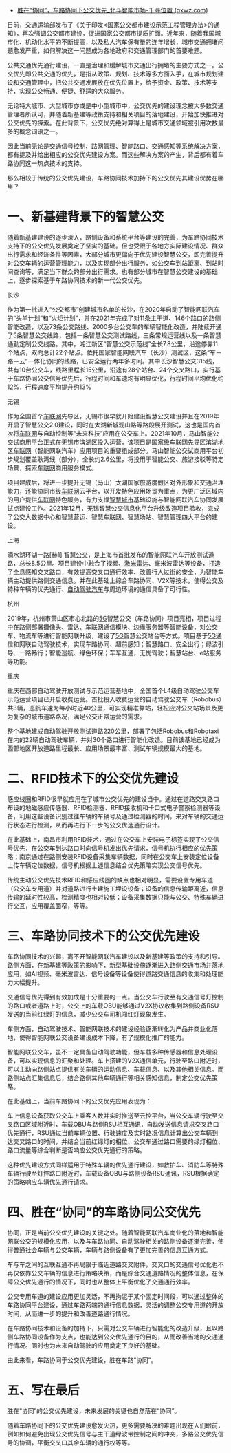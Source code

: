 - [胜在“协同”，车路协同下公交优先_北斗智能市场-千寻位置 (qxwz.com)](https://www.qxwz.com/zixun/129036755)

日前，交通运输部发布了《关于印发<国家公交都市建设示范工程管理办法>的通知》，再次强调公交都市建设，促进国家公交都市提质扩面。近年来，随着我国城市化、机动化水平的不断提高，以及私人汽车保有量的连年增长，城市交通拥堵问题愈发严重，如何解决这一问题成为各地政府和交通管理部门的首要难题。

公共交通优先通行建设，一直是治理和缓解城市交通出行拥堵的主要方式之一。公交优先即公共交通的优先，是指从政策、规划、技术等多方面入手，在城市规划建设和交通管理中，把公共交通发展放在优先位置上，给予资金、政策、技术等支持，实现公交畅通、便捷、舒适的大众服务。

无论特大城市、大型城市亦或是中小型城市中，公交优先的建设理念被大多数交通管理者所认可，并随着新基建等政策支持和相关项目的落地建设，开始加快推进对公交优先的探索。在此背景下，公交优先绝对算得上是城市交通领域被引用次数最多的概念词语之一。

因此当前无论是交通信号控制、路网管理、智能路口、交通感知等系统解决方案，都有提及并给出相应的公交优先建设方案。而这些解决方案的产生，背后都有着车路协同这一热点技术的支持。

那么相较于传统的公交优先建设，车路协同技术加持下的公交优先其建设优势在哪里？

# **一、新基建背景下的智慧公交**

随着新基建建设的逐步深入，路侧设备和系统平台等建设的完善，为车路协同技术支持下的公交优先发展奠定了坚实的基础。但也受限于各地方实际建设情况、群众出行需求和经济条件等因素，大部分城市更偏向于优先建设智慧公交，即完善提升对公交车辆的运营管理能力，以及实现部分出行服务，如公交车到站距离、到站时间查询等，满足当下群众的部分出行需求。也有部分城市在智慧公交建设的基础上，逐步探索基于车路协同技术的新一代公交优先。

长沙

作为第一批进入“公交都市”创建城市名单的长沙，在2020年启动了智能网联汽车的“头羊计划”和“火炬计划”，并在2021年完成了对11条主干道、146个路口的路侧智能改造，以及73条公交路线、2000多台公交车的车辆智能化改造，并陆续开通了5条智慧公交线路，包括一条智慧公交测试路线，三条常规运营线以及一条智慧通勤定制公交线路。其中，湘江新区“智慧公交示范线”全长7.8公里，沿途停靠11个站点，双向总计22个站点。依托国家智能网联汽车（长沙）测试区，这条“车－路－云”一体化协同的线路，已安全运行两年多时间。其中长沙智慧公交315线，共有10台公交车，线路里程长15公里，沿途有28个站台、24个交叉路口，实行基于车路协同公交信号优先后，行程时间和车速均有明显优化，行程时间平均优化约12%，行程速度平均提升约13%

无锡

作为全国首个[车联网](https://www.qxwz.com/baike/660413210)先导区，无锡市很早就开始建设智慧公交建设并且在2019年开启了智慧公交2.0建设，同时在太湖新城观山路等路段展开测试，这也是国内首次将[车联网](https://www.qxwz.com/baike/660413210)与自动控制等“未来科技”应用在公交车上。2021年10月，马山智能公交试商用平台正式在无锡市滨湖区投入运营，该项目是国家级[车联网](https://www.qxwz.com/baike/660413210)先导区滨湖地区[车联网](https://www.qxwz.com/baike/660413210)（智能网联汽车）应用项目的重要组成部分。马山智能公交试商用平台初步规划覆盖耿湾线（部分），全长约2.6公里，将投用于智能公交、旅游接驳等特定场景，探索[车联网](https://www.qxwz.com/baike/660413210)商用服务模式。

项目建成后，将进一步提升无锡（马山）太湖国家旅游度假区对外形象和交通治理能力，还能协同市级[车联网](https://www.qxwz.com/baike/660413210)云平台，以开发特色应用场景为重点，为更广泛区域内的用户提供[车联网](https://www.qxwz.com/baike/660413210)特色服务，有力支撑[智慧城市](https://www.qxwz.com/baike/057141756)基础设施与智能网联汽车协同发展试点建设工作。2021年12月，无锡智慧公交信息化平台升级改造项目验收，完成了公交大数据中心和智慧营运、智慧[车联网](https://www.qxwz.com/baike/660413210)、智慧场站、智慧管理四大平台的建设。

 上海

滴水湖环湖一路[赫1] 智慧公交，是上海市首批发布的智能网联汽车开放测试道路，总长8.5公里。项目建设中融合了视频、[激光雷达](https://www.qxwz.com/baike/259673136)、毫米波雷达等设备，打造了全息感知交叉路口，有效提高交叉口通行效率、改善行人过街的安全，为智能车辆主动提供路侧交通信息。并在此基础上综合车路协同、V2X等技术，使得公交及特种车辆的优先通行、[自动驾驶汽车](https://www.qxwz.com/baike/168851098)与周边环境的通信具备了可行性。

杭州

2019年，杭州市萧山区市心北路的[5G](https://www.qxwz.com/baike/874870249)智慧公交（车路协同）项目亮相，项目过程中在路侧部署摄像头、雷达、[车联网](https://www.qxwz.com/baike/660413210)通信模块、边缘服务器等智能设备，对公交车、物流车等进行智能网联升级，建设了[5G](https://www.qxwz.com/baike/874870249)智慧公交站台等方式。项目基于[5G](https://www.qxwz.com/baike/874870249)通信和网联自动驾驶技术，实现车路协同、超前感知；智慧路口、安全出行；绿波引导、一路畅行；智能巡航、绿色环保；车车互通，无忧驾驶；智慧站台、e站服务等功能。

重庆

重庆在西部自动驾驶开放测试与示范运营基地中，全国首个L4级自动驾驶公交车示范运营项目已开启收费运营。首批投入收费运营的自动驾驶公交车（Robobus）共3辆，巡航车速为每小时近40公里，可实现精准靠站，轻松应对公交站场景及更为复杂的城市道路路况，满足公交正常运营的需求。

整个基地建成自动驾驶开放测试道路220公里，部署了包括Robobus和Robotaxi在内的22辆自动驾驶车辆，并对30个路口进行智能化改造。目前该基地已经成为西部地区开放道路里程最长、应用场景最丰富、测试车辆规模最大的基地。

# **二、RFID技术下的公交优先建设**

感应线圈和RFID很早就应用在了城市公交优先的建设当中。通过在道路交叉路口布设的地磁感应传感器、RFID检测器、RFID接收机和卡口式电子警察检测器等设备，利用这些设备识别过往车辆的车辆号及通过检测器的时间，来对车辆的交通运行状态进行检测，从而再进行下一步的公交优选通行设计。

在此基础上，南昌市利用RFID技术，通过在公交车上安装电子标签实现了公交信号优先，在公交车到达路口时向信号机发出优先请求，信号机执行相应的优先策略；南京通过在路侧安装RFID设备采集车辆数据，同时在公交车上安装定位设备上传车辆定位数据，信号机根据上述信息结合优先策略实现公交信号优先。

传统主动公交优先技术RFID和感应线圈的缺点也相对明显，需要设置专用车道（公交车专用道）并对道路进行土建施工埋设设备；设备的信息传输距离近，信息传输的延时性较高，检测精度也相对较低；设备采集数据只能与公交、特殊车辆进行交互，应用覆盖面窄，等等。

# **三、车路协同技术下的公交优先建设**

车路协同技术的兴起，离不开智能网联汽车建设以及新基建等政策的支持和引导。路侧方面，在新基建等政策的影响下，新型基础设施逐渐进入路侧交通市场并落地应用，如AI视频、毫米波雷达、信号设备等设备使得道路交通信息的收集和处理能力大幅提升。

交通信号优先得到有效加成是十分重要的一点。当公交车行驶至有交通信号灯控制的路口或者道路上时，公交上的车载OBU能够通过V2X协议收集到路侧设备RSU发送的当前红绿灯的信息，减少公交车司机闯红灯现象发生。

车侧方面，自动驾驶技术、智能网联技术的建设经验逐渐转化为产品并商业化落地，使得智能网联公交设备建设成本下降，有了规模化推广的能力。

智能网联公交车，虽不一定具备自动驾驶功能，但车载多种传感器和信息处理设备，可以实现信息的汇聚和处理。车上搭建的V2X通信单元，行驶至路口附近时，可以主动向路侧站点提供有关车辆的运动信息、车载信息、以及其他相关信息。而路侧站点汇集信息后，结合路侧其他车辆通行等相关感知信息，制定公交优先策略。

在此基础上，当前车路协同下的公交优先应用表现为：

车上信息设备获取公交车上乘客人数并实时推送至云控平台，当公交车辆行驶至交叉路口区域附近时，车载OBU与路侧RSU相互通讯，自动发送信息请求交叉路口优先通行，RSU通过当前车辆位置、行驶速度及实时路况信息计算出公交车辆到达交叉路口的时间，并结合当前红绿灯的相位、公交车通过路口需要的绿灯相位、路口流量等综合判断是否响应公交优先通行的策略。

这种优先建设方式同样适用于特殊车辆的优先通行建设，如救护车、消防车等特殊车辆行驶至灯控路口附近时，车载设备OBU与路侧设备RSU通讯，RSU根据确定的策略响应车辆优先通行请求。

# **四、胜在“协同”的车路协同公交优先**

协同，正是当前公交优先建设的关键之处。随着智能网联汽车商业化的落地和智能网联公交的规模化应用，以及与车路协同、自动驾驶相关的路侧设备逐渐完善，使得普通社会车辆与公交车辆，车辆与路侧设备有了更加完善的信息互通方式。

车与车之间的互联互通不再局限于临近道路交叉附件，交叉口的交通信号优化也不再仅依靠公交车辆的信息进行策略决策，而是综合交通道路情况的整体信息，在保障公交优先通行的情况下，同时也从整体上平衡优化了交通通行效率。

公交专用车道的建设应用更加灵活，不再拘泥于某个固定时间段，可以通过整体的车路协同平台建设，通过车路两端的通行信息数据，灵活的调整公交专用道的开放时间，从而进一步的提升和改善道路通行情况。

在车路协同技术和设备的加持下，只需对公交车辆进行智能化的改造升级，且以路侧车路协同设备作为支点，也能达到公交优先通行的目的，从而改善当地的交通通行情况。同时也为未来自动驾驶的应用奠定下良好的基础。

由此来看，车路协同于公交优先建设，胜在车路“协同”。

# **五、写在最后**

胜在“协同”的公交优先建设，未来发展的关键也自然落在“协同”。

随着车路协同下的公交优先建设愈发火热，更多需要解决的难题出现在人们眼前，例如如何避免出现公交优先信号与主干道绿波带控制之间的冲突，多路公交优先信号的协调，平衡交叉口其余车辆的通行权等等。